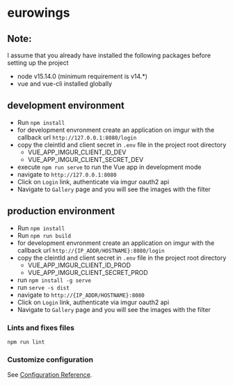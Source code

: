# eurowings

## Note:
I assume that you already have installed the following packages before setting up the project
- node v15.14.0 (minimum requirement is v14.*)
- vue and vue-cli installed globally

## development environment

- Run `npm install`
- for development envronment create an application on imgur with the callback url ```http://127.0.0.1:8080/login```
- copy the cleintId and client secret in ```.env``` file in the project root directory
  - VUE_APP_IMGUR_CLIENT_ID_DEV
  - VUE_APP_IMGUR_CLIENT_SECRET_DEV
- execute ```npm run serve``` to run the Vue app in development mode
- navigate to ```http://127.0.0.1:8080```
- Click on `Login` link, authenticate via imgur oauth2 api
- Navigate to `Gallery` page and you will see the images with the filter

## production environment
- Run `npm install`
- Run `npm run build`
- for development envronment create an application on imgur with the callback url ```http://{IP_ADDR/HOSTNAME}:8080/login```
- copy the cleintId and client secret in ```.env``` file in the project root directory
  - VUE_APP_IMGUR_CLIENT_ID_PROD
  - VUE_APP_IMGUR_CLIENT_SECRET_PROD
- run `npm install -g serve`
- run `serve -s dist`
- navigate to ```http://{IP_ADDR/HOSTNAME}:8080```
- Click on `Login` link, authenticate via imgur oauth2 api
- Navigate to `Gallery` page and you will see the images with the filter


### Lints and fixes files
```
npm run lint
```

### Customize configuration
See [Configuration Reference](https://cli.vuejs.org/config/).

